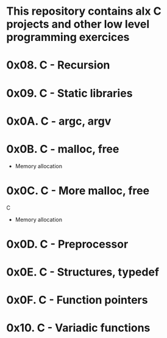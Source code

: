 # This repository contains alx C projects and other low level programming exercices

# 0x08. C - Recursion

# 0x09. C - Static libraries

# 0x0A. C - argc, argv

# 0x0B. C - malloc, free
- Memory allocation

# 0x0C. C - More malloc, free
C
- Memory allocation
# 0x0D. C - Preprocessor

# 0x0E. C - Structures, typedef

# 0x0F. C - Function pointers

# 0x10. C - Variadic functions
